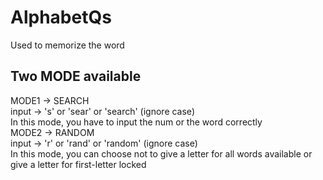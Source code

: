 # AlphabetQs
Used to memorize the word
## Two MODE available
MODE1 -> SEARCH\
input -> 's' or 'sear' or 'search' (ignore case)\
In this mode, you have to input the num or the word correctly\
MODE2 -> RANDOM\
input -> 'r' or 'rand' or 'random' (ignore case)\
In this mode, you can choose not to give a letter for all words available or give a letter for first-letter locked
